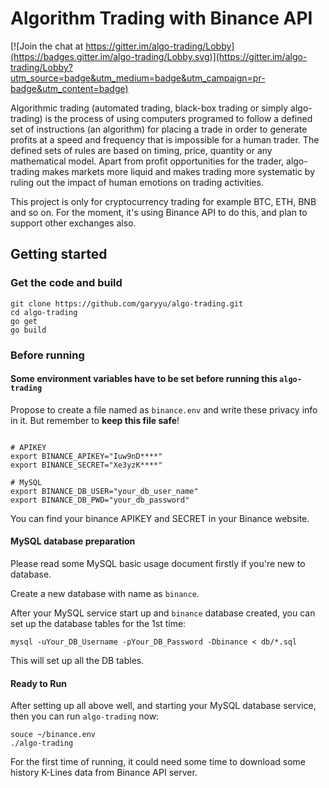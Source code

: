 # Algorithm Trading with Binance API

[![Join the chat at https://gitter.im/algo-trading/Lobby](https://badges.gitter.im/algo-trading/Lobby.svg)](https://gitter.im/algo-trading/Lobby?utm_source=badge&utm_medium=badge&utm_campaign=pr-badge&utm_content=badge)

Algorithmic trading (automated trading, black-box trading or simply algo-trading) is the process of using computers programed to follow a defined set of instructions (an algorithm) for placing a trade in order to generate profits at a speed and frequency that is impossible for a human trader. The defined sets of rules are based on timing, price, quantity or any mathematical model. Apart from profit opportunities for the trader, algo-trading makes markets more liquid and makes trading more systematic by ruling out the impact of human emotions on trading activities. 

This project is only for cryptocurrency trading for example BTC, ETH, BNB and so on. For the moment, it's using Binance API to do this, and plan to support other exchanges also.

## Getting started

### Get the code and build
```shell
git clone https://github.com/garyyu/algo-trading.git
cd algo-trading
go get
go build
```

### Before running

#### Some environment variables have to be set before running this `algo-trading`

Propose to create a file named as `binance.env` and write these privacy info in it. But remember to **keep this file safe**!

```shell

# APIKEY
export BINANCE_APIKEY="Iuw9nD****"
export BINANCE_SECRET="Xe3yzK****"

# MySQL
export BINANCE_DB_USER="your_db_user_name"
export BINANCE_DB_PWD="your_db_password"
```
You can find your binance APIKEY and SECRET in your Binance website.

#### MySQL database preparation

Please read some MySQL basic usage document firstly if you're new to database.

Create a new database with name as `binance`.

After your MySQL service start up and `binance` database created, you can set up the database tables for the 1st time:
```shell
mysql -uYour_DB_Username -pYour_DB_Password -Dbinance < db/*.sql 
```
This will set up all the DB tables. 

#### Ready to Run
After setting up all above well, and starting your MySQL database service, then you can run `algo-trading` now:
```shell
souce ~/binance.env
./algo-trading
```

For the first time of running, it could need some time to download some history K-Lines data from Binance API server.


